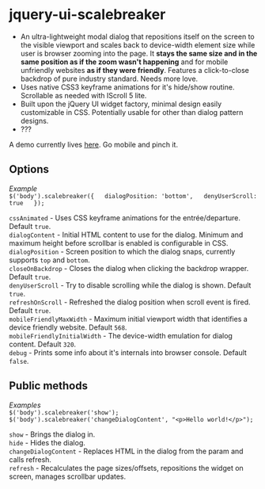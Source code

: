 # jquery-ui-scalebreaker

- An ultra-lightweight modal dialog that repositions itself on the screen to the visible viewport and scales back to device-width element size while user is browser zooming into the page. It **stays the same size and in the same position as if the zoom wasn't happening** and for mobile unfriendly websites **as if they were friendly**. Features a click-to-close backdrop of pure industry standard. Needs more love.
- Uses native CSS3 keyframe animations for it's hide/show routine. Scrollable as needed with IScroll 5 lite.
- Built upon the jQuery UI widget factory, minimal design easily customizable in CSS. Potentially usable for other than dialog pattern designs.
- ???

A demo currently lives [here](http://mystrd.at/testing/jq-scalebreaker/demo/). Go mobile and pinch it.

## Options
*Example*  
`$('body').scalebreaker({  
  dialogPosition: 'bottom',  
  denyUserScroll: true  
});`

`cssAnimated` - Uses CSS keyframe animations for the entrée/departure. Default `true`.  
`dialogContent` - Initial HTML content to use for the dialog. Minimum and maximum height before scrollbar is enabled is configurable in CSS.  
`dialogPosition` - Screen position to which the dialog snaps, currently supports `top` and `bottom`.  
`closeOnBackdrop` - Closes the dialog when clicking the backdrop wrapper. Default `true`.  
`denyUserScroll` - Try to disable scrolling while the dialog is shown. Default `true`.  
`refreshOnScroll` - Refreshed the dialog position when scroll event is fired. Default `true`.  
`mobileFriendlyMaxWidth` - Maximum initial viewport width that identifies a device friendly website. Default `568`.  
`mobileFriendlyInitialWidth` - The device-width emulation for dialog content. Default `320`.  
`debug` - Prints some info about it's internals into browser console. Default `false`.


## Public methods
*Examples*  
`$('body').scalebreaker('show');`  
`$('body').scalebreaker('changeDialogContent', "<p>Hello world!</p>");`

`show` - Brings the dialog in.  
`hide` - Hides the dialog.  
`changeDialogContent` - Replaces HTML in the dialog from the param and calls refresh.  
`refresh` - Recalculates the page sizes/offsets, repositions the widget on screen, manages scrollbar updates.  
